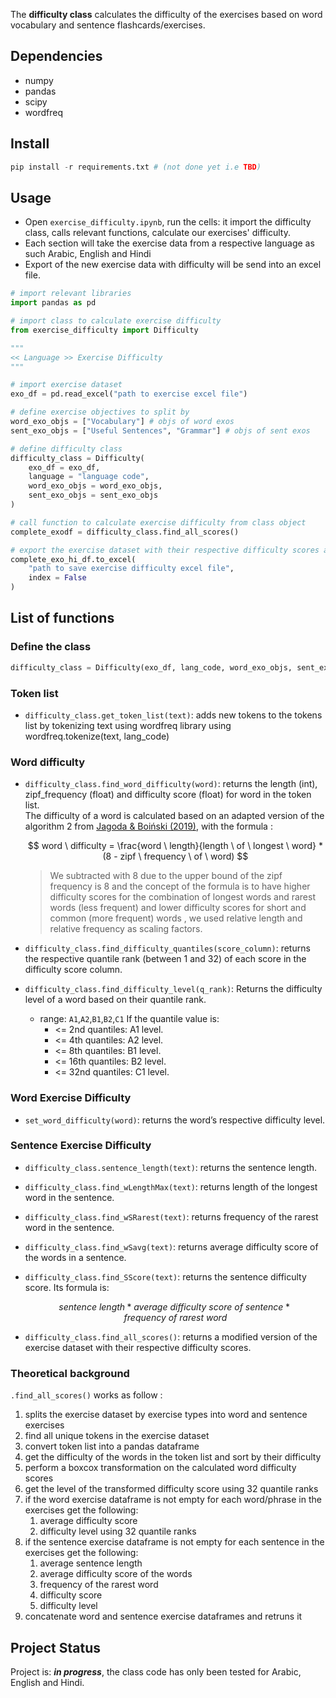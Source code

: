 The **difficulty class** calculates the difficulty of the exercises based on word vocabulary and sentence flashcards/exercises.

## Dependencies

- numpy
- pandas
- scipy
- wordfreq

<!-- If you have screenshots you'd like to share, include them here. -->

## Install

```python
pip install -r requirements.txt # (not done yet i.e TBD)
```

## Usage

- Open `exercise_difficulty.ipynb`, run the cells: it import the difficulty class, calls relevant functions, calculate our exercises' difficulty.
- Each section will take the exercise data from a respective language as such Arabic, English and Hindi
- Export of the new exercise data with difficulty will be send into an excel file.

```python
# import relevant libraries
import pandas as pd

# import class to calculate exercise difficulty
from exercise_difficulty import Difficulty

"""
<< Language >> Exercise Difficulty
"""

# import exercise dataset
exo_df = pd.read_excel("path to exercise excel file")

# define exercise objectives to split by
word_exo_objs = ["Vocabulary"] # objs of word exos
sent_exo_objs = ["Useful Sentences", "Grammar"] # objs of sent exos

# define difficulty class
difficulty_class = Difficulty(
    exo_df = exo_df, 
    language = "language code", 
    word_exo_objs = word_exo_objs, 
    sent_exo_objs = sent_exo_objs
)

# call function to calculate exercise difficulty from class object
complete_exodf = difficulty_class.find_all_scores()

# export the exercise dataset with their respective difficulty scores as an excel file
complete_exo_hi_df.to_excel(
    "path to save exercise difficulty excel file", 
    index = False
)
```

## List of functions

### Define the class

```python
difficulty_class = Difficulty(exo_df, lang_code, word_exo_objs, sent_exo_objs)
```

### Token list

* `difficulty_class.get_token_list(text)`: adds new tokens to the tokens list by tokenizing text using wordfreq library using wordfreq.tokenize(text, lang_code)

### Word difficulty

* `difficulty_class.find_word_difficulty(word)`: returns the length (int), zipf_frequency (float) and difficulty score (float) for word in the token list. <br>The difficulty of a word is calculated based on an adapted version of the algorithm 2 from [Jagoda & Boiński (2019)](https://www.researchgate.net/publication/322996917_Assessing_Word_Difficulty_for_Quiz-Like_Game), with the formula :

    $$
    word \ difficulty = \frac{word \ length}{length \ of \ longest \ word} * (8 - zipf \ frequency \ of \ word)
    $$
    
    > We subtracted with 8 due to the upper bound of the zipf frequency is 8 and the concept of the formula is to have higher difficulty scores for the combination of longest words and rarest words (less frequent) and lower difficulty scores for short and common (more frequent) words , we used relative length and relative frequency as scaling factors.

* `difficulty_class.find_difficulty_quantiles(score_column)`: returns the respective quantile rank (between 1 and 32) of each score in the difficulty score column.

* `difficulty_class.find_difficulty_level(q_rank)`: Returns the difficulty level of a word based on their quantile rank.
  * range: `A1`,`A2`,`B1`,`B2`,`C1`
    If the quantile value is:
    - <= 2nd quantiles: A1 level.
    - <= 4th quantiles: A2 level.
    - <= 8th quantiles: B1 level.
    - <= 16th quantiles: B2 level.
    - <= 32nd quantiles: C1 level.

### Word Exercise Difficulty

* `set_word_difficulty(word)`: returns the word’s respective difficulty level.

### Sentence Exercise Difficulty

* `difficulty_class.sentence_length(text)`: returns the sentence length.
* `difficulty_class.find_wLengthMax(text)`: returns length of the longest word in the sentence.
* `difficulty_class.find_wSRarest(text)`: returns frequency of the rarest word in the sentence.
* `difficulty_class.find_wSavg(text)`: returns average difficulty score of the words in a sentence.
* `difficulty_class.find_SScore(text)`: returns the sentence difficulty score. Its formula is:

    $$
    sentence \ length * average \ difficulty \ score \ of \ sentence * frequency \ of \ rarest \ word
    $$

* `difficulty_class.find_all_scores()`: returns a modified version of the exercise dataset with their respective difficulty scores.

### Theoretical background
`.find_all_scores()` works as follow :
1. splits the exercise dataset by exercise types into word and sentence exercises
2. find all unique tokens in the exercise dataset
3. convert token list into a pandas dataframe
4. get the difficulty of the words in the token list and sort by their difficulty
5. perform a boxcox transformation on the calculated word difficulty scores
6. get the level of the transformed difficulty score using 32 quantile ranks
7. if the word exercise dataframe is not empty for each word/phrase in the exercises get the following:   
   1. average difficulty score
   2. difficulty level using 32 quantile ranks
8. if the sentence exercise dataframe is not empty for each sentence in the exercises get the following:
   1. average sentence length
   2. average difficulty score of the words
   3. frequency of the rarest word
   4. difficulty score
   5. difficulty level
9. concatenate word and sentence exercise dataframes and retruns it

## Project Status
Project is: _**in progress**_, the class code has only been tested for Arabic, English and Hindi.

